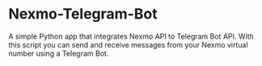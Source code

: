 # Nexmo-Telegram-Bot

A simple Python app that integrates Nexmo API to Telegram Bot API. With this script you can send and receive messages from your Nexmo virtual number using a Telegram Bot.
